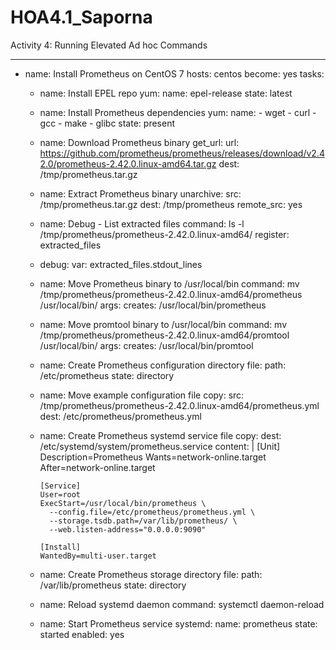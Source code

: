 # HOA4.1_Saporna
Activity 4: Running Elevated Ad hoc Commands

---
- name: Install Prometheus on CentOS 7
  hosts: centos
  become: yes
  tasks:

    - name: Install EPEL repo
      yum:
        name: epel-release
        state: latest

    - name: Install Prometheus dependencies
      yum:
        name:
          - wget
          - curl
          - gcc
          - make
          - glibc
        state: present

    - name: Download Prometheus binary
      get_url:
        url: https://github.com/prometheus/prometheus/releases/download/v2.42.0/prometheus-2.42.0.linux-amd64.tar.gz
        dest: /tmp/prometheus.tar.gz

    - name: Extract Prometheus binary
      unarchive:
        src: /tmp/prometheus.tar.gz
        dest: /tmp/prometheus
        remote_src: yes

    - name: Debug - List extracted files
      command: ls -l /tmp/prometheus/prometheus-2.42.0.linux-amd64/
      register: extracted_files

    - debug:
        var: extracted_files.stdout_lines

    - name: Move Prometheus binary to /usr/local/bin
      command: mv /tmp/prometheus/prometheus-2.42.0.linux-amd64/prometheus /usr/local/bin/
      args:
        creates: /usr/local/bin/prometheus

    - name: Move promtool binary to /usr/local/bin
      command: mv /tmp/prometheus/prometheus-2.42.0.linux-amd64/promtool /usr/local/bin/
      args:
        creates: /usr/local/bin/promtool

    - name: Create Prometheus configuration directory
      file:
        path: /etc/prometheus
        state: directory

    - name: Move example configuration file
      copy:
        src: /tmp/prometheus/prometheus-2.42.0.linux-amd64/prometheus.yml
        dest: /etc/prometheus/prometheus.yml

    - name: Create Prometheus systemd service file
      copy:
        dest: /etc/systemd/system/prometheus.service
        content: |
          [Unit]
          Description=Prometheus
          Wants=network-online.target
          After=network-online.target

          [Service]
          User=root
          ExecStart=/usr/local/bin/prometheus \
            --config.file=/etc/prometheus/prometheus.yml \
            --storage.tsdb.path=/var/lib/prometheus/ \
            --web.listen-address="0.0.0.0:9090"

          [Install]
          WantedBy=multi-user.target

    - name: Create Prometheus storage directory
      file:
        path: /var/lib/prometheus
        state: directory

    - name: Reload systemd daemon
      command: systemctl daemon-reload

    - name: Start Prometheus service
      systemd:
        name: prometheus
        state: started
        enabled: yes



